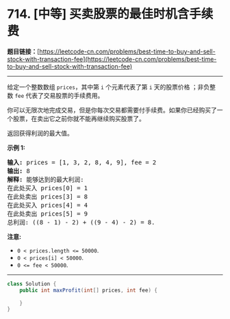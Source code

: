 # 714. [中等] 买卖股票的最佳时机含手续费

**题目链接：**[https://leetcode-cn.com/problems/best-time-to-buy-and-sell-stock-with-transaction-fee](https://leetcode-cn.com/problems/best-time-to-buy-and-sell-stock-with-transaction-fee)

---

<div class="content__1Y2H">
 <div class="notranslate">
  <p>给定一个整数数组&nbsp;<code>prices</code>，其中第&nbsp;<code>i</code>&nbsp;个元素代表了第&nbsp;<code>i</code>&nbsp;天的股票价格 ；非负整数&nbsp;<code>fee</code> 代表了交易股票的手续费用。</p> 
  <p>你可以无限次地完成交易，但是你每次交易都需要付手续费。如果你已经购买了一个股票，在卖出它之前你就不能再继续购买股票了。</p> 
  <p>返回获得利润的最大值。</p> 
  <p><strong>示例 1:</strong></p> 
  <pre class="language-text"><strong>输入:</strong> prices = [1, 3, 2, 8, 4, 9], fee = 2
<strong>输出:</strong> 8
<strong>解释:</strong> 能够达到的最大利润:  
在此处买入&nbsp;prices[0] = 1
在此处卖出 prices[3] = 8
在此处买入 prices[4] = 4
在此处卖出 prices[5] = 9
总利润:&nbsp;((8 - 1) - 2) + ((9 - 4) - 2) = 8.</pre> 
  <p><strong>注意:</strong></p> 
  <ul> 
   <li><code>0 &lt; prices.length &lt;= 50000</code>.</li> 
   <li><code>0 &lt; prices[i] &lt; 50000</code>.</li> 
   <li><code>0 &lt;= fee &lt; 50000</code>.</li> 
  </ul> 
 </div>
</div>

---

```java
class Solution {
    public int maxProfit(int[] prices, int fee) {
        
    }
}
```